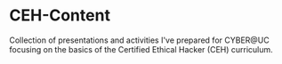 # CEH-Content
Collection of presentations and activities I've prepared for CYBER@UC focusing on the basics of the Certified Ethical Hacker (CEH) curriculum.
